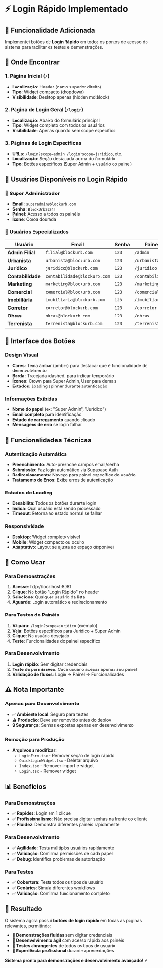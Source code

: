 # ⚡ Login Rápido Implementado

## 🎯 **Funcionalidade Adicionada**

Implementei botões de **Login Rápido** em todos os pontos de acesso do sistema para facilitar os testes e demonstrações.

## 📍 **Onde Encontrar**

### 1. **Página Inicial (`/`)**
- **Localização**: Header (canto superior direito)
- **Tipo**: Widget compacto (dropdown)
- **Visibilidade**: Desktop apenas (hidden md:block)

### 2. **Página de Login Geral (`/login`)**
- **Localização**: Abaixo do formulário principal
- **Tipo**: Widget completo com todos os usuários
- **Visibilidade**: Apenas quando sem scope específico

### 3. **Páginas de Login Específicas**
- **URLs**: `/login?scope=admin`, `/login?scope=juridico`, etc.
- **Localização**: Seção destacada acima do formulário
- **Tipo**: Botões específicos (Super Admin + usuário do painel)

## 👥 **Usuários Disponíveis no Login Rápido**

### 👑 **Super Administrador**
- **Email**: `superadmin@blockurb.com`
- **Senha**: `BlockUrb2024!`
- **Painel**: Acesso a todos os painéis
- **Ícone**: Coroa dourada

### 🏢 **Usuários Especializados**
| Usuário | Email | Senha | Painel |
|---------|-------|-------|---------|
| **Admin Filial** | `filial@blockurb.com` | `123` | `/admin` |
| **Urbanista** | `urbanista@blockurb.com` | `123` | `/urbanista` |
| **Jurídico** | `juridico@blockurb.com` | `123` | `/juridico` |
| **Contabilidade** | `contabilidade@blockurb.com` | `123` | `/contabilidade` |
| **Marketing** | `marketing@blockurb.com` | `123` | `/marketing` |
| **Comercial** | `comercial@blockurb.com` | `123` | `/comercial` |
| **Imobiliária** | `imobiliaria@blockurb.com` | `123` | `/imobiliaria` |
| **Corretor** | `corretor@blockurb.com` | `123` | `/corretor` |
| **Obras** | `obras@blockurb.com` | `123` | `/obras` |
| **Terrenista** | `terrenista@blockurb.com` | `123` | `/terrenista` |

## 🎨 **Interface dos Botões**

### **Design Visual**
- **Cores**: Tema âmbar (amber) para destacar que é funcionalidade de desenvolvimento
- **Borda**: Tracejada (dashed) para indicar temporário
- **Ícones**: Crown para Super Admin, User para demais
- **Estados**: Loading spinner durante autenticação

### **Informações Exibidas**
- **Nome do papel** (ex: "Super Admin", "Jurídico")
- **Email completo** para identificação
- **Estado de carregamento** quando clicado
- **Mensagens de erro** se login falhar

## 🔧 **Funcionalidades Técnicas**

### **Autenticação Automática**
- **Preenchimento**: Auto-preenche campos email/senha
- **Submissão**: Faz login automático via Supabase Auth
- **Redirecionamento**: Navega para painel específico do usuário
- **Tratamento de Erros**: Exibe erros de autenticação

### **Estados de Loading**
- **Desabilita**: Todos os botões durante login
- **Indica**: Qual usuário está sendo processado
- **Timeout**: Retorna ao estado normal se falhar

### **Responsividade**
- **Desktop**: Widget completo visível
- **Mobile**: Widget compacto ou oculto
- **Adaptativo**: Layout se ajusta ao espaço disponível

## 🚀 **Como Usar**

### **Para Demonstrações**
1. **Acesse**: http://localhost:8081
2. **Clique**: No botão "Login Rápido" no header
3. **Selecione**: Qualquer usuário da lista
4. **Aguarde**: Login automático e redirecionamento

### **Para Testes de Painéis**
1. **Vá para**: `/login?scope=juridico` (exemplo)
2. **Veja**: Botões específicos para Jurídico + Super Admin
3. **Clique**: No usuário desejado
4. **Teste**: Funcionalidades do painel específico

### **Para Desenvolvimento**
1. **Login rápido**: Sem digitar credenciais
2. **Teste de permissões**: Cada usuário acessa apenas seu painel
3. **Validação de fluxos**: Login → Painel → Funcionalidades

## ⚠️ **Nota Importante**

### **Apenas para Desenvolvimento**
- ✅ **Ambiente local**: Seguro para testes
- ⚠️ **Produção**: Deve ser removido antes do deploy
- 🔒 **Segurança**: Senhas expostas apenas em desenvolvimento

### **Remoção para Produção**
- **Arquivos a modificar**: 
  - `LoginForm.tsx` - Remover seção de login rápido
  - `QuickLoginWidget.tsx` - Deletar arquivo
  - `Index.tsx` - Remover import e widget
  - `Login.tsx` - Remover widget

## 📊 **Benefícios**

### **Para Demonstrações**
- ✅ **Rapidez**: Login em 1 clique
- ✅ **Profissionalismo**: Não precisa digitar senhas na frente do cliente
- ✅ **Fluidez**: Demonstra diferentes painéis rapidamente

### **Para Desenvolvimento**
- ✅ **Agilidade**: Testa múltiplos usuários rapidamente
- ✅ **Validação**: Confirma permissões de cada papel
- ✅ **Debug**: Identifica problemas de autorização

### **Para Testes**
- ✅ **Cobertura**: Testa todos os tipos de usuário
- ✅ **Cenários**: Simula diferentes workflows
- ✅ **Validação**: Confirma funcionamento completo

## 🎉 **Resultado**

O sistema agora possui **botões de login rápido** em todas as páginas relevantes, permitindo:

- 🚀 **Demonstrações fluidas** sem digitar credenciais
- 🔧 **Desenvolvimento ágil** com acesso rápido aos painéis
- 🧪 **Testes abrangentes** de todos os tipos de usuário
- 🎯 **Experiência profissional** durante apresentações

**Sistema pronto para demonstrações e desenvolvimento avançado!** ⚡

